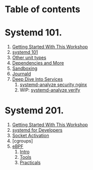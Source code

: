 # Table of contents


# Systemd 101.

1. [Getting Started With This Workshop](GETTING_STARTED/README.md)
1. [systemd 101](SYSTEMD_101/README.md)
1. [Other unit types](SYSTEMD_101/other-units-types.md)
2. [Dependencies and More](SYSTEMD_101/dependencies.md)
6. [Sandboxing](SANDBOXING/README.md)
5. [Journald](JOURNAL_101/README.md)
7. [Deep Dive Into Services](SERVICES/README.md)
   1. [systemd-analyze security nginx](SERVICES/systemd-analyze-nginx.md)
   3. WIP: [systemd-analyze verify](SERVICES/systemd-analyze-verify.md)


# Systemd 201.
1. [Getting Started With This Workshop](GETTING_STARTED/README.md)
1. [systemd for Developers](SYSTEMD_FOR_DEVELOPERS/README.md)
1. [Socket Activation](03-SOCKET_ACTIVATION/README.md)
1. [cgroups]
2. [eBPF](eBPF/README.md)
   1. [Intro](eBPF/01-Intro.md)
   1. [Tools](eBPF/02-Tools.md)
   1. [Practicals](eBPF/03-Practical.md)


